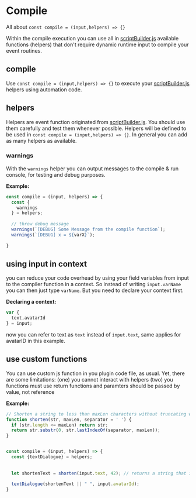# Compile
All about `const compile = (input,helpers) => {}`

Within the compile execution you can use all in [scriptBuilder.js](https://github.com/HerrLeise/gb-studio/blob/v2beta/src/lib/compiler/scriptBuilder.js) available functions (helpers) that don't require dynamic runtime input to compile your event routines.



## compile
Use `const compile = (input,helpers) => {}` to execute your [scriptBuilder.js](https://github.com/HerrLeise/gb-studio/blob/v2beta/src/lib/compiler/scriptBuilder.js) helpers using automation code. 



## helpers
Helpers are event function originated from [scriptBuilder.js](https://github.com/HerrLeise/gb-studio/blob/v2beta/src/lib/compiler/scriptBuilder.js).
You should use them carefully and test them whenever possible.
Helpers will be defined to be used in `const compile = (input,helpers) => {}`.
In general you can add as many helpers as available.


### warnings
With the `warnings` helper you can output messages to the compile & run console, for testing and debug purposes.

**Example:**
```js
const compile = (input, helpers) => {
  const {
    warnings
  } = helpers;
  
  // throw debug message
  warnings(`[DEBUG] Some Message from the compile function`);
  warnings(`[DEBUG] x = ${varX}`);
  
}  
```





## using input in context
you can reduce your code overhead by using your field variables from input to the compiler function in a context.
So instead of writing `input.varName` you can then just type `varName`. But you need to declare your context first.

**Declaring a context:**
```js
var {
  text,avatarId
} = input;	
```
now you can refer to text as `text` instead of `input.text`, same applies for avatarID in this example.



## use custom functions
You can use custom js function in you plugin code file, as usual. Yet, there are some limitations: (one) you cannot interact with helpers (two) you functions must use return functions and paramters should be passed by value, not reference

**Example:**
```js
// Shorten a string to less than maxLen characters without truncating words.
function shorten(str, maxLen, separator = ' ') {
  if (str.length <= maxLen) return str;
  return str.substr(0, str.lastIndexOf(separator, maxLen));
}


const compile = (input, helpers) => {
  const {textDialogue} = helpers;
  
  
  let shortenText = shorten(input.text, 42); // returns a string that is maximum 42 chars long
  
  textDialogue(shortenText || " ", input.avatarId);
}
```



